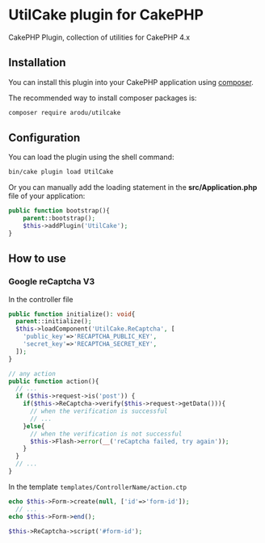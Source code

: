 # UtilCake plugin for CakePHP

CakePHP Plugin, collection of utilities for CakePHP 4.x

## Installation

You can install this plugin into your CakePHP application using [composer](https://getcomposer.org).

The recommended way to install composer packages is:

```sh
composer require arodu/utilcake
```

## Configuration

You can load the plugin using the shell command:
```sh
bin/cake plugin load UtilCake
```

Or you can manually add the loading statement in the **src/Application.php** file of your application:
```php
public function bootstrap(){
    parent::bootstrap();
    $this->addPlugin('UtilCake');
}
```

## How to use

### Google reCaptcha V3

In the controller file
```php
public function initialize(): void{
  parent::initialize();
  $this->loadComponent('UtilCake.ReCaptcha', [
    'public_key'=>'RECAPTCHA_PUBLIC_KEY',
    'secret_key'=>'RECAPTCHA_SECRET_KEY',
  ]);
}

// any action
public function action(){
  // ...
  if ($this->request->is('post')) {
    if($this->ReCaptcha->verify($this->request->getData())){
      // when the verification is successful
      // ...
    }else{
      // when the verification is not successful
      $this->Flash->error(__('reCaptcha failed, try again'));
    }
  }
  // ...
}
```

In the template `templates/ControllerName/action.ctp`
```php
echo $this->Form->create(null, ['id'=>'form-id']);
  // ...
echo $this->Form->end();

$this->ReCaptcha->script('#form-id');
```



